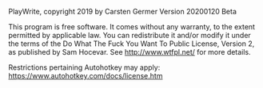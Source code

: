 PlayWrite, copyright 2019 by Carsten Germer
Version 20200120 Beta
    
This program is free software. It comes without any warranty, to
the extent permitted by applicable law. You can redistribute it
and/or modify it under the terms of the Do What The Fuck You Want
To Public License, Version 2, as published by Sam Hocevar.
See http://www.wtfpl.net/ for more details.

Restrictions pertaining Autohotkey may apply: https://www.autohotkey.com/docs/license.htm